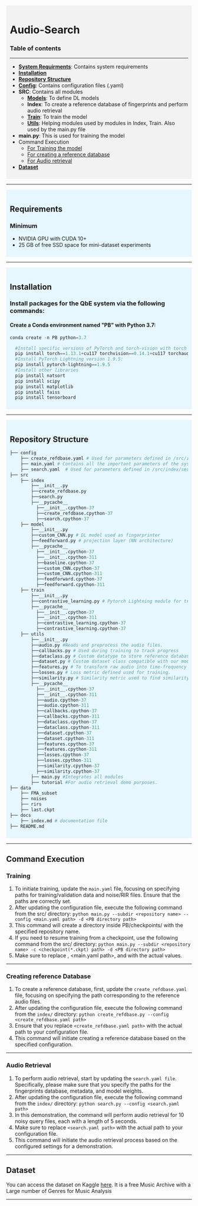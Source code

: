 <div style="background-color: #f2f2f2; padding: 10px;">

  # Audio-Search

### Table of contents 
----------------------------------------------------------------------
* [**System Requirments**](#requirements): Contains system requirements
* [**Installation**](#installation)
* [**Repository Structure**](#repository-structure)
* [**Config**](#config): Contains configuration files (.yaml)  
* **SRC**: Contains all modules
  * [**Models**](#models): To define DL models
  * **Index**: To create a reference database of fingerprints and perform audio retrieval
  * [**Train**](#train): To train the model
  * [**Utils**](#utils): Helping modules used by modules in Index, Train. Also used by the main.py file
* **main.py**: This is used for training the model
* Command Execution
    * [For Training the model](#training)
    * [For creating a reference database](#creating-reference-database)
    * [For Audio retrieval](#audio-retrieval)
* [**Dataset**](#dataset)
</div>

---------------------------------------------------------------------------------------------------------------------------
<div style="background-color: #e6f7ff; padding: 10px;">

## Requirements
### Minimum
* NVIDIA GPU with CUDA 10+
* 25 GB of free SSD space for mini-dataset experiments
</div>


--------------------------------------------------------------------------------------------------------------------------
<div style="background-color: #e6f7ff; padding: 10px;">

## Installation
### Install packages for the QbE system via the following commands:
#### Create a Conda environment named "PB" with Python 3.7:
   ```python
   conda create -n PB python=3.7
```
 ```python
   #Install specific versions of PyTorch and torch-vision with torch audio
   pip install torch==1.13.1+cu117 torchvision==0.14.1+cu117 torchaudio==0.13.1 --extra-index-url https://download.pytorch.org/whl/cu117
   #Install PyTorch Lightning version 1.9.5:
   pip install pytorch-lightning==1.9.5
   #Install other libraries
   pip install natsort
   pip install scipy
   pip install matplotlib 
   pip install faiss
   pip install tensorboard
  ```
</div>

------------------------------------------------------------------------------------------------------------------------------------
<div style="background-color: #e6f7ff; padding: 10px;">

## Repository Structure

```python
├── config
    ├── create_refdbase.yaml # Used for parameters defined in /src/index/create_refdbase.
    ├── main.yaml # Contains all the important parameters of the system and is used for parameters defined in main.py. 
    ├── search.yaml  # Used for parameters defined in /src/index/search.py.
├── src
    ├── index
        ├──__init__.py
        ├──create_refdbase.py
        ├──search.py
        ├──__pycache__
          ├──__init__.cpython-37
          ├──create_refdbase.cpython-37
          ├──search.cpython-37
    ├── model
        ├──__init__.py
        ├──custom_CNN.py # DL model used as fingerprinter
        ├──feedforward.py # projection layer (NN architecture)
        ├──__pycache__
          ├──__init__.cpython-37
          ├──__init__.cpython-311
          ├──baseline.cpython-37
          ├──custom_CNN.cpython-37
          ├──custom_CNN.cpython-311
          ├──feedforward.cpython-37
          ├──feedforward.cpython-311
    ├── train
        ├──__init__.py
        ├──contrastive_learning.py # Pytorch Lightning module for training the model.
        ├──__pycache__
          ├──__init__.cpython-37
          ├──__init__.cpython-311
          ├──contrastive_learning.cpython-37
          ├──contrastive_learning.cpython-37
    ├── utils
        ├──__init__.py
        ├──audio.py #Reads and preprocess the audio files.
        ├──callbacks.py # Used during training to track progress
        ├──dataclass.py # Custom datatype to store reference database. Helps in fast appending to numpy array.
        ├──dataset.py # Custom dataset class compatible with our model training.
        ├──features.py # To transform raw audio into time-frequency representation.
        ├──losses.py # Loss metric defined used for training.
        ├──similarity.py # Similarity metric used to find similarity between embeddings during training.
        ├──__pycache__
          ├──__init__.cpython-37
          ├──__init__.cpython-311
          ├──audio.cpython-37
          ├──audio.cpython-311
          ├──callbacks.cpython-37
          ├──callbacks.cpython-311
          ├──dataclass.cpython-37
          ├──dataclass.cpython-311
          ├──dataset.cpython-37
          ├──dataset.cpython-311
          ├──features.cpython-37
          ├──features.cpython-311
          ├──losses.cpython-37
          ├──losses.cpython-311
          ├──similarity.cpython-37
          ├──similarity.cpython-37
        ├── main.py #Integrates all modules
        ├── tutorial #For audio retrieval demo purposes.
├── data
    ├── FMA_subset
    ├── noises
    ├── rirs
    ├── last.ckpt
├── docs
    ├── index.md # documentation file
├── README.md
```
</div>


--------------------------------------------------------------------------------------------
## Command Execution 
### Training
1. To initiate training, update the `main.yaml` file, focusing on specifying paths for training/validation data and noise/RIR files. Ensure that the paths are correctly set.
2. After updating the configuration file, execute the following command from the src/ directory: `python main.py --subdir <repository name> --config <main.yaml
   path> -d <PB directory path>`
3. This command will create a directory inside PB/checkpoints/ with the specified repository name.
4. If you need to resume training from a checkpoint, use the following command from the src/ directory: `python main.py --subdir <repository name> -c <checkpoint(*.ckpt)
   path> -d <PB directory path>`
5. Make sure to replace <repository name>, <main.yaml path>, and <PB directory path> with the actual values. 
---------------------------------------------------------------------------------------------------------------------
### Creating reference Database
1. To create a reference database, first, update the `create_refdbase.yaml` file, focusing on specifying the path corresponding to the reference audio files.
2. After updating the configuration file, execute the following command from the `index/` directory: `python create_refdbase.py --config <create_refdbase.yaml path>`
3. Ensure that you replace `<create_refdbase.yaml path>` with the actual path to your configuration file.
4. This command will initiate creating a reference database based on the specified configuration.
--------------------------------------------------------------------------------------------------------------------
### Audio Retrieval
1. To perform audio retrieval, start by updating the `search.yaml file`. Specifically, please make sure that you specify the paths for the fingerprints database, metadata, and model weights.
2. After updating the configuration file, execute the following command from the `index/` directory: `python search.py --config <search.yaml path>`
3. In this demonstration, the command will perform audio retrieval for 10 noisy query files, each with a length of 5 seconds.
4. Make sure to replace `<search.yaml path>` with the actual path to your configuration file.
5. This command will initiate the audio retrieval process based on the configured settings for a demonstration.
   
------------------------------------------------------------------------------------------------------------------------------
## Dataset
You can access the dataset on Kaggle [here](https://www.kaggle.com/datasets/imsparsh/fma-free-music-archive-small-medium?select=fma_medium).
It is a free Music Archive with a Large number of Genres for Music Analysis

-----------------------------------------------------------------------------------------------------------------------------------------------------------

